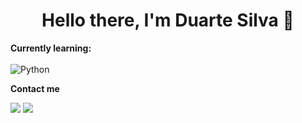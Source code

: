 <h1 align="center">Hello there, I'm Duarte Silva 👋</h1>

<b>Currently learning:</b>
<br><br>
![Python](https://img.shields.io/badge/Python-3776AB?style=flat-square&logo=python&logoColor=white)

<b>Contact me</b>

[<img src="https://img.shields.io/badge/Email-heyduartesilva%40gmail.com-orange">](mailto:heyduartesilva@gmail.com) 
<img src="https://img.shields.io/badge/Discord-Duarte4858-5865F2">
